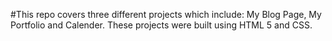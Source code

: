 #This repo covers three different projects which include:
My Blog Page, My Portfolio and Calender.
These projects were built using HTML 5 and CSS.